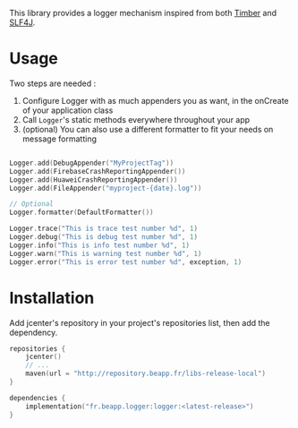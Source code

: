This library provides a logger mechanism inspired from both [Timber](https://github.com/JakeWharton/timber) and [SLF4J](http://www.slf4j.org/).

# Usage

Two steps are needed :

1. Configure Logger with as much appenders you as want, in the onCreate of your application class
2. Call `Logger`'s static methods everywhere throughout your app
3. (optional) You can also use a different formatter to fit your needs on message formatting
 
 
```kotlin

Logger.add(DebugAppender("MyProjectTag"))
Logger.add(FirebaseCrashReportingAppender())
Logger.add(HuaweiCrashReportingAppender())
Logger.add(FileAppender("myproject-{date}.log"))

// Optional
Logger.formatter(DefaultFormatter())

Logger.trace("This is trace test number %d", 1)
Logger.debug("This is debug test number %d", 1)
Logger.info("This is info test number %d", 1)
Logger.warn("This is warning test number %d", 1)
Logger.error("This is error test number %d", exception, 1)
```

# Installation

Add jcenter's repository in your project's repositories list, then add the dependency.

```kotlin
repositories {
	jcenter()
	// ...
	maven(url = "http://repository.beapp.fr/libs-release-local")
}

dependencies {
	implementation("fr.beapp.logger:logger:<latest-release>")
}
```